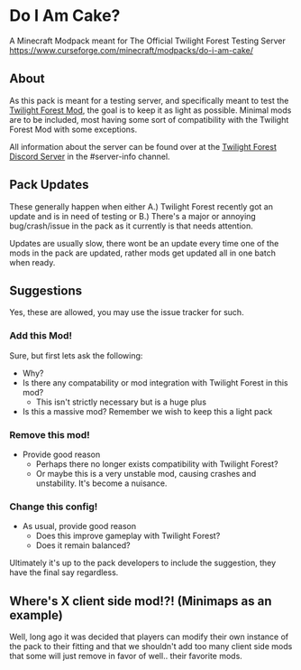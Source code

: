# Do I Am Cake?
A Minecraft Modpack meant for The Official Twilight Forest Testing Server
https://www.curseforge.com/minecraft/modpacks/do-i-am-cake/

## About
As this pack is meant for a testing server, and specifically meant to test the [Twilight Forest Mod](https://www.curseforge.com/minecraft/mc-mods/the-twilight-forest), the goal is to keep it as light as possible. Minimal mods are to be included, most having some sort of compatibility with the Twilight Forest Mod with some exceptions.

All information about the server can be found over at the [Twilight Forest Discord Server](https://discord.gg/YfSMVtA) in the #server-info channel.

## Pack Updates
These generally happen when either A.) Twilight Forest recently got an update and is in need of testing or B.) There's a major or annoying bug/crash/issue in the pack as it currently is that needs attention.

Updates are usually slow, there wont be an update every time one of the mods in the pack are updated, rather mods get updated all in one batch when ready.

## Suggestions
Yes, these are allowed, you may use the issue tracker for such.
### Add this Mod!
Sure, but first lets ask the following:
 - Why?
 - Is there any compatability or mod integration with Twilight Forest in this mod?
   - This isn't strictly necessary but is a huge plus
 - Is this a massive mod? Remember we wish to keep this a light pack
### Remove this mod!
 - Provide good reason
   - Perhaps there no longer exists compatibility with Twilight Forest?
   - Or maybe this is a very unstable mod, causing crashes and unstability. It's become a nuisance.
### Change this config!
 - As usual, provide good reason
   - Does this improve gameplay with Twilight Forest?
   - Does it remain balanced?
   
Ultimately it's up to the pack developers to include the suggestion, they have the final say regardless.

## Where's X client side mod!?! (Minimaps as an example)
Well, long ago it was decided that players can modify their own instance of the pack to their fitting and that we shouldn't add too many client side mods that some will just remove in favor of well.. their favorite mods.
